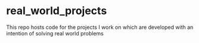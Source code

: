 # real_world_projects
This repo hosts code for the projects I work on which are developed with an intention of solving real world problems
